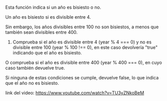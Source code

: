 Esta función indica si un año es bisiesto o no.

Un año es bisiesto si es divisible entre 4.

Sin embargo, los años divisibles entre 100 no son bisiestos, a menos que también sean divisibles entre 400.

1. Comprueba si el año es divisible entre 4 (year % 4 === 0) y no es divisible entre 100 (year % 100 !== 0), en este caso devolvería "true" indicando que el año es bisiesto.

O comprueba si el año es divisible entre 400 (year % 400 === 0), en cuyo caso también devuelve true.

Si ninguna de estas condiciones se cumple, devuelve false, lo que indica que el año no es bisiesto.


link del video: https://www.youtube.com/watch?v=TU3yZNkoBeM
